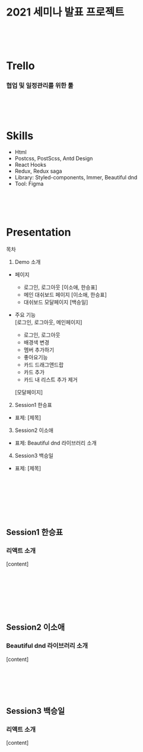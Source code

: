 # 2021 세미나 발표 프로젝트

<br>
<br>
<br>

# Trello

### 협업 및 일정관리를 위한 툴

<br>
<br>
<br>

# Skills

- Html
- Postcss, PostScss, Antd Design
- React Hooks
- Redux, Redux saga
- Library: Styled-components, Immer, Beautiful dnd
- Tool: Figma

<br>
<br>
<br>

# Presentation

목차

1. Demo 소개
  - 페이지
    - 로그인, 로그아웃 [이소애, 한승표]
    - 메인 대쉬보드 페이지 [이소애, 한승표]
    - 대쉬보드 모달페이지 [백승일]
  - 주요 기능  
  [로그인, 로그아웃, 메인페이지] 
    - 로그인, 로그아웃
    - 배경색 변경
    - 멤버 추가하기
    - 좋아요기능
    - 카드 드래그앤드랍
    - 카드 추가 
    - 카드 내 리스트 추가 제거
     
    [모달페이지]

2. Session1 한승표
  - 표제: [제목]
3. Session2 이소애
  - 표제: Beautiful dnd 라이브러리 소개
4. Session3 백승일
  - 표제: [제목]

<br>
<br>
<br>
<br>
<br>
<br>

## Session1 한승표

### 리액트 소개

[content]

<br>
<br>
<br>
<br>
<br>
<br>

## Session2 이소애

### Beautiful dnd 라이브러리 소개

[content]
<br>
<br>
<br>
<br>
<br>
<br>

## Session3 백승일

### 리액트 소개

[content]

<br>
